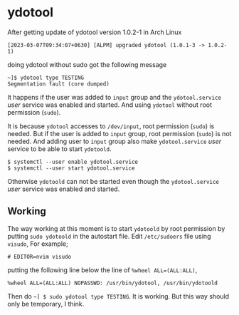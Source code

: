 # ydotool
After getting update of ydotool version 1.0.2-1 in Arch Linux
```
[2023-03-07T09:34:07+0630] [ALPM] upgraded ydotool (1.0.1-3 -> 1.0.2-1)
```
doing ydotool without sudo got the following message
```
~]$ ydotool type TESTING
Segmentation fault (core dumped)
```
It happens if the user was added to `input` group and the `ydotool.service` *user* service was enabled and started.
And using `ydotool` without root permission (`sudo`).

It is because `ydotool` accesses to `/dev/input`, root permission (`sudo`) is needed.
But if the user is added to `input` group, root permission (`sudo`) is not needed.
And adding user to `input` group also make `ydotool.service` *user* service to be able to start `ydotoold`.
```
$ systemctl --user enable ydotool.service
$ systemctl --user start ydotool.service
```
Otherwise `ydotoold` can not be started even though the `ydotool.service` *user* service was enabled and started.

## Working
The way working at this moment is to start `ydotoold` by root permission by putting `sudo ydotoold` in the autostart file.
Edit `/etc/sudoers` file using `visudo`, For example;
```
# EDITOR=nvim visudo
```
putting the following line below the line of `%wheel ALL=(ALL:ALL)`,
```
%wheel ALL=(ALL:ALL) NOPASSWD: /usr/bin/ydotool, /usr/bin/ydotoold
```
Then do `~] $ sudo ydotool type TESTING`. It is working.
But this way should only be temporary, I think.
